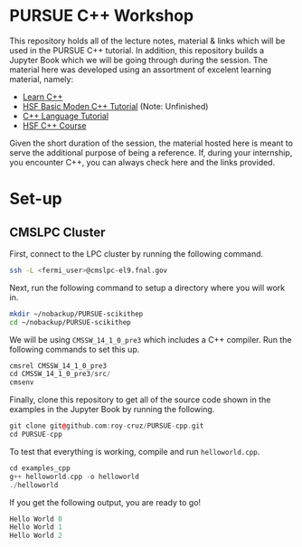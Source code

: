 # PURSUE C++ Workshop 
This repository holds all of the lecture notes, material & links which will be used in the PURSUE C++ tutorial. In addition, this repository builds a Jupyter Book which we will be going through during the session. The material here was developed using an assortment of excelent learning material, namely:

* [Learn C++](https://www.learncpp.com/)
* [HSF Basic Moden C++ Tutorial](https://hsf-training.github.io/hsf-training-cpp-webpage/) (Note: Unfinished)
* [C++ Language Tutorial](https://cplusplus.com/doc/tutorial/)
* [HSF C++ Course](https://github.com/hsf-training/cpluspluscourse)

Given the short duration of the session, the material hosted here is meant to serve the additional purpose of being a reference. If, during your internship, you encounter C++, you can always check here and the links provided.

# Set-up

## CMSLPC Cluster

First, connect to the LPC cluster by running the following command.

```bash
ssh -L <fermi_user>@cmslpc-el9.fnal.gov
```
Next, run the following command to setup a directory where you will work in.

```bash
mkdir ~/nobackup/PURSUE-scikithep
cd ~/nobackup/PURSUE-scikithep
```

We will be using `CMSSW_14_1_0_pre3` which includes a C++ compiler. Run the following commands to set this up.

```cpp
cmsrel CMSSW_14_1_0_pre3
cd CMSSW_14_1_0_pre3/src/
cmsenv
```

Finally, clone this repository to get all of the source code shown in the examples in the Jupyter Book by running the following.

```cpp
git clone git@github.com:roy-cruz/PURSUE-cpp.git
cd PURSUE-cpp
```

To test that everything is working, compile and run `helloworld.cpp`.

```cpp
cd examples_cpp
g++ helloworld.cpp -o helloworld
./helloworld
```

If you get the following output, you are ready to go!

```cpp
Hello World 0
Hello World 1
Hello World 2
```